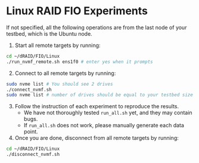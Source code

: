 # Linux RAID FIO Experiments

If not specified, all the following operations are from the last node of your testbed, which is the Ubuntu node.

1. Start all remote targets by running:
```Bash
cd ~/dRAID/FIO/Linux
./run_nvmf_remote.sh ens1f0 # enter yes when it prompts
```

2. Connect to all remote targets by running:
```Bash
sudo nvme list # You should see 2 drives
./connect_nvmf.sh
sudo nvme list # number of drives should be equal to your testbed size
```

3. Follow the instruction of each experiment to reproduce the results.
   - We have not thoroughly tested `run_all.sh` yet, and they may contain bugs.
   - If `run_all.sh` does not work, please manually generate each data point.
4. Once you are done, disconnect from all remote targets by running:
```Bash
cd ~/dRAID/FIO/Linux
./disconnect_nvmf.sh
```